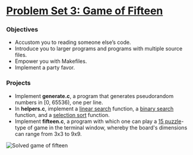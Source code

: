 # [Problem Set 3: Game of Fifteen](http://cdn.cs50.net/2016/x/psets/3/pset3/pset3.html)

### Objectives
- Accustom you to reading someone else’s code.
- Introduce you to larger programs and programs with multiple source files.
- Empower you with Makefiles.
- Implement a party favor.

### Projects
- Implement **generate.c**, a program that generates pseudorandom numbers in [0, 65536), one per line.
- In **helpers.c**, implement a [linear search](https://en.wikipedia.org/wiki/Linear_search) function, a [binary search](https://www.topcoder.com/community/data-science/data-science-tutorials/binary-search/) function, and a [selection sort](http://darcy.rsgc.on.ca/ACES/ICS3U/images/SelectionSortPladsen.gif) function.
- Implement **fifteen.c**, a program with which one can play a [15 puzzle](https://en.wikipedia.org/wiki/15_puzzle)-type of game in the terminal window, whereby the board's dimensions can range from 3x3 to 9x9.

![Solved game of fifteen](https://upload.wikimedia.org/wikipedia/commons/9/91/15-puzzle.svg)

